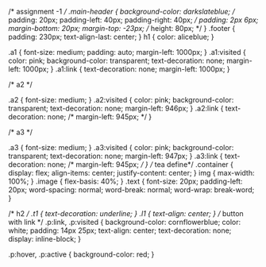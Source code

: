 /* assignment -1 */
.main-header {
  background-color: darkslateblue;
  /* padding: 20px;
  padding-left: 40px;
  padding-right: 40px; */
  padding: 2px 6px;
  margin-bottom: 20px;
  margin-top: -23px;
  /* height: 80px; */
}
.footer {
  padding: 230px;
  text-align-last: center;
}
h1 {
  color: aliceblue;
}

.a1 {
  font-size: medium;
  padding: auto;
  margin-left: 1000px;
}
.a1:visited {
  color: pink;
  background-color: transparent;
  text-decoration: none;
  margin-left: 1000px;
}
.a1:link {
  text-decoration: none;
  margin-left: 1000px;
}

/* a2 */

.a2 {
  font-size: medium;
}
.a2:visited {
  color: pink;
  background-color: transparent;
  text-decoration: none;
  margin-left: 946px;
}
.a2:link {
  text-decoration: none;
  /* margin-left: 945px; */
}

/* a3 */

.a3 {
  font-size: medium;
}
.a3:visited {
  color: pink;
  background-color: transparent;
  text-decoration: none;
  margin-left: 947px;
}
.a3:link {
  text-decoration: none;
  /* margin-left: 945px; */
}
/* tea  define*/
.container {
  display: flex;
  align-items: center;
  justify-content: center;
}
img {
  max-width: 100%;
}
.image {
  flex-basis: 40%;
}
.text {
  font-size: 20px;
  padding-left: 20px;
  word-spacing: normal;
  word-break: normal;
  word-wrap: break-word;
}

/* h2 */
.t1 {
  text-decoration: underline;
}
.l1 {
  text-align: center;
}
/* button with link */
.p:link,
.p:visited {
  background-color: cornflowerblue;
  color: white;
  padding: 14px 25px;
  text-align: center;
  text-decoration: none;
  display: inline-block;
}

.p:hover,
.p:active {
  background-color: red;
}


